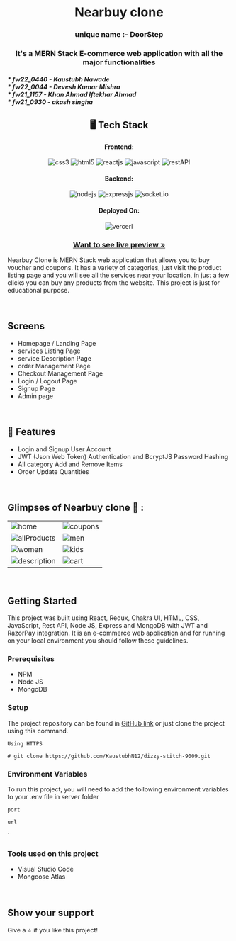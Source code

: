 <h1 align="center">Nearbuy clone </h1>

<h3 align="center" id="title">unique name :- DoorStep</h3>

<h3 align="center">It's a MERN Stack E-commerce web application with all the major functionalities</h3>

<h5>* fw22_0440 - Kaustubh Nawade<br>* fw22_0044 - Devesh Kumar Mishra <br>* fw21_1157 - Khan Ahmad Iftekhar Ahmad <br>* 	fw21_0930 - akash singha <br>

<h2 align="center">🖥️ Tech Stack</h2>


<h4 align="center">Frontend:</h4>

<p align="center">
  <img src="https://img.shields.io/badge/CSS3-1572B6?style=for-the-badge&logo=css3&logoColor=white" alt="css3" />
  <img src="https://img.shields.io/badge/HTML5-E34F26?style=for-the-badge&logo=html5&logoColor=white" alt="html5" />
  <img src="https://img.shields.io/badge/React-20232A?style=for-the-badge&logo=react&logoColor=61DAFB" alt="reactjs" />
  <img src="https://img.shields.io/badge/JavaScript-323330?style=for-the-badge&logo=javascript&logoColor=F7DF1E" alt="javascript" />
  <img src="https://img.shields.io/badge/Rest_API-02303A?style=for-the-badge&logo=react-router&logoColor=white" alt="restAPI" />
</p>


<h4 align="center">Backend:</h4>

<p align="center">
  <img src="https://img.shields.io/badge/Node.js-339933?style=for-the-badge&logo=nodedotjs&logoColor=white" alt="nodejs" />
  <img src="https://img.shields.io/badge/Express.js-000000?style=for-the-badge&logo=express&logoColor=white" alt="expressjs" />
  <img src="https://img.shields.io/badge/Express.js-000000?style=for-the-badge&logo=express&logoColor=white" alt="socket.io" />
</p>



<h4 align="center">Deployed On:</h4>

<p align="center">
  <img src="https://img.shields.io/badge/Vercel-000000?style=for-the-badge&logo=vercel&logoColor=white" alt="vercerl">
</p>



<h3 align="center"><a href="https://doorstep-iota.vercel.app/"><strong>Want to see live preview »</strong></a></h3>


Nearbuy Clone is MERN Stack web application that allows you to buy voucher and coupons. It has a variety of categories, just visit the product listing page and you will see all the services near your location, in just a few clicks you can buy any products from the website. This project is just for educational purpose.

<br />

## Screens 
- Homepage / Landing Page
- services Listing Page 
- service Description Page
- order Management Page
- Checkout Management Page
- Login / Logout Page
- Signup Page
- Admin page


<br />


## 🚀 Features
- Login and Signup User Account
- JWT (Json Web Token) Authentication and BcryptJS Password Hashing 
- All category Add and Remove Items 
- Order Update Quantities 
 

<br />

## Glimpses of Nearbuy clone 🙈 :


<table>
  <tr>
    <td><img src="https://i.ibb.co/s5rJkz8/Screenshot-2080.png" alt="home" /></td>
    <td><img src="https://i.ibb.co/B2673rL/Screenshot-2081.png"  alt="coupons" /></td>
  </tr>
  
  <tr>
    <td><img src="https://i.ibb.co/4Sw5vXY/Screenshot-2082.png" alt="allProducts" /></td>
    <td><img src="https://i.ibb.co/f0fMRD0/Screenshot-2083.png"  alt="men" /></td>
  </tr>
  <tr>
    <td><img src="https://i.ibb.co/09gp7X8/Screenshot-2084.png"  alt="women" /></td>
    <td><img src="https://i.ibb.co/7r2H2LZ/Screenshot-2085.png"  alt="kids" /></td>
  </tr>
  <tr>
    <td><img src="https://i.ibb.co/XsP5F3J/Screenshot-2086.png" alt="description" /></td>
       <td><img src="https://i.ibb.co/vvTT3wm/Screenshot-2087.png"  alt="cart" /></td>
  </tr>
 
 
</table>

<br />
 
## Getting Started

This project was built using React, Redux, Chakra UI, HTML, CSS, JavaScript, Rest API, Node JS, Express and MongoDB with JWT and RazorPay integration. It is an e-commerce web application and for running on your local environment you should follow these guidelines.


### Prerequisites

- NPM
- Node JS
- MongoDB

### Setup


The project repository can be found in [GitHub link](https://github.com/ArjunSinghBhakuni/Nike-Clone) or just clone the project using this command.


```
Using HTTPS

# git clone https://github.com/KaustubhN12/dizzy-stitch-9009.git
```
 

### Environment Variables

To run this project, you will need to add the following environment variables to your .env file in server folder

`port`

`url`

 `

### Tools used on this project

- Visual Studio Code
- Mongoose Atlas  
 

<br />




## Show your support

Give a ⭐️ if you like this project!

